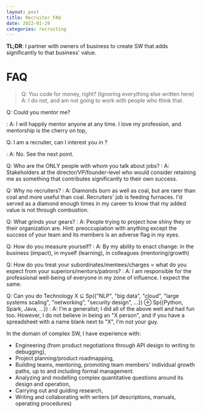 ```yaml
---
layout: post
title: Recruiter FAQ
date: 2022-01-29
categories: recruiting
---
```

**TL;DR**: I partner with owners of business to create SW that adds significantly to that business' value.

# FAQ

> Q: You code for money, right? (Ignoring everything else written here)
> A: I do not, and am not going to work with people who think that.


Q: Could you mentor me?

: A: I will happily mentor anyone at any time. I love my profession, and mentorship is the cherry on top,


Q: I am a recruiter, can I interest you in <anything job-related>?

: A: No. See the next point.

Q: Who are the ONLY people with whom you talk about jobs?
: A: Stakeholders at the director/VP/founder-level who would consider retaining me as something that contributes significantly to their own success.


Q: Why no recruiters?
: A: Diamonds burn as well as coal, but are rarer than coal and more useful than coal. Recruiters' job is feeding furnaces. I'd served as a diamond enough times in my career to know that my added value is not through combustion.

Q: What grinds your gears?
: A: People trying to project how shiny they or their organization are. Hint: preoccupiation with anything except the success of your team and its members is an adverse flag in my eyes.

Q: How do you measure yourself? 
: A: By my ability to enact change: in the business (impact), in myself (learning), in colleagues (mentoring/growth)

Q: How do you treat your subordinates/mentees/charges = what do you expect from your superiors/mentors/patrons?
: A: I am responsible for the professional well-being of everyone in my zone of influence. I expect the same.

Q: Can you do Technology X ⊆ Sp({"NLP", "big data", "cloud", "large systems scaling", "networking", "security design", ...}) ⊕ Sp({Python, Spark, Java, ...})
: A: I'm a generalist; I did all of the above well and had fun too. However, I do not believe in being an "X person", and if you have a spreadsheet with a name blank next to "X", I'm not your guy.

In the domain of complex SW, I have experience with:
- Engineering (from product negotiations through API design to writing to debugging),
- Project planning/product roadmapping,
- Building teams, mentoring, promoting team members' individual growth paths, up to and including formal management.
- Analyzing and modelling complex quantitative questions around its design and operation,
- Carrying out and guiding research,
- Writing and collaborating with writers (of descriptions, manuals, operating procedures)
